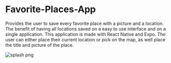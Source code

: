 # Favorite-Places-App
Provides the user to save every favorite place with a picture and a location. The benefit of having all locations saved on a easy to use interface and on a single application. This application is made with React Native and Expo. The user can either place their current location or pick on the map, as well place the title and picture of the place. 

![splash png](https://user-images.githubusercontent.com/66384782/164368772-81481501-4ad8-47e5-97b3-451e7031db9d.png)
